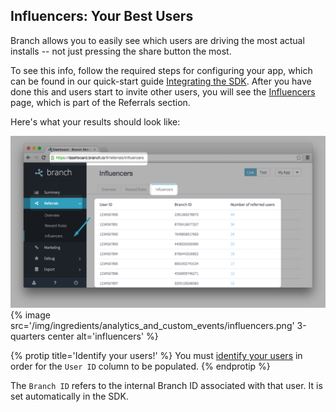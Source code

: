 
## Influencers: Your Best Users

Branch allows you to easily see which users are driving the most actual installs -- not just pressing the share button the most.

To see this info, follow the required steps for configuring your app, which can be found in our quick-start guide [Integrating the SDK](/recipes/quickstart_guide/ios/). After you have done this and users start to invite other users, you will see the [Influencers](https://dashboard.branch.io/#/referrals/influencers) page, which is part of the Referrals section.

Here's what your results should look like:

![influencers](/img/ingredients/analytics_and_custom_events/influencers.png)
{% image src='/img/ingredients/analytics_and_custom_events/influencers.png' 3-quarters center alt='influencers' %}

{% protip title='Identify your users!' %}
You must [identify your users](/recipes/quickstart_guide/ios/#identifying-your-users) in order for the `User ID` column to be populated.
{% endprotip %}


The `Branch ID` refers to the internal Branch ID associated with that user. It is set automatically in the SDK.
